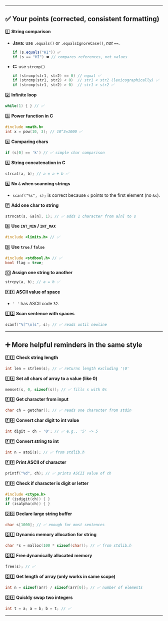 

---

## ✅ Your points (corrected, consistent formatting)

1️⃣ **String comparison**

* **Java:** use `.equals()` or `.equalsIgnoreCase()`, *not* `==`.

  ```java
  if (s.equals("HI")) ✅
  if (s == "HI") ❌ // compares references, not values
  ```
* **C:** use `strcmp()`

  ```c
  if (strcmp(str1, str2) == 0) // equal ✅
  if (strcmp(str1, str2) < 0)  // str1 < str2 (lexicographically) ✅
  if (strcmp(str1, str2) > 0)  // str1 > str2 ✅
  ```

2️⃣ **Infinite loop**

```c
while(1) { } // ✅
```

3️⃣ **Power function in C**

```c
#include <math.h>
int x = pow(10, 3); // 10^3=1000 ✅
```

4️⃣ **Comparing chars**

```c
if (s[0] == 'k') // ✅ simple char comparison
```

5️⃣ **String concatenation in C**

```c
strcat(a, b); // a = a + b ✅
```

6️⃣ **No `&` when scanning strings**

* `scanf("%s", s);` is correct because `s` points to the first element (no `&s`).

7️⃣ **Add one char to string**

```c
strncat(s, &a[n], 1); // ✅ adds 1 character from a[n] to s
```

8️⃣ **Use `INT_MIN` / `INT_MAX`**

```c
#include <limits.h> // ✅
```

9️⃣ **Use `true` / `false`**

```c
#include <stdbool.h> // ✅
bool flag = true;
```

🔟 **Assign one string to another**

```c
strcpy(a, b); // a = b ✅
```

1️⃣1️⃣ **ASCII value of space**

* `' '` has ASCII code `32`.

1️⃣2️⃣ **Scan sentence with spaces**

```c
scanf("%[^\n]s", s); // ✅ reads until newline
```

---

## ➕ More helpful reminders in the same style

1️⃣3️⃣ **Check string length**

```c
int len = strlen(s); // ✅ returns length excluding '\0'
```

1️⃣4️⃣ **Set all chars of array to a value (like 0)**

```c
memset(s, 0, sizeof(s)); // ✅ fills s with 0s
```

1️⃣5️⃣ **Get character from input**

```c
char ch = getchar(); // ✅ reads one character from stdin
```

1️⃣6️⃣ **Convert char digit to int value**

```c
int digit = ch - '0'; // ✅ e.g., '5' -> 5
```

1️⃣7️⃣ **Convert string to int**

```c
int n = atoi(s); // ✅ from stdlib.h
```

1️⃣8️⃣ **Print ASCII of character**

```c
printf("%d", ch); // ✅ prints ASCII value of ch
```

1️⃣9️⃣ **Check if character is digit or letter**

```c
#include <ctype.h>
if (isdigit(ch)) { }
if (isalpha(ch)) { }
```

2️⃣0️⃣ **Declare large string buffer**

```c
char s[1000]; // ✅ enough for most sentences
```

2️⃣1️⃣ **Dynamic memory allocation for string**

```c
char *s = malloc(100 * sizeof(char)); // ✅ from stdlib.h
```

2️⃣2️⃣ **Free dynamically allocated memory**

```c
free(s); // ✅
```

2️⃣3️⃣ **Get length of array (only works in same scope)**

```c
int n = sizeof(arr) / sizeof(arr[0]); // ✅ number of elements
```

2️⃣4️⃣ **Quickly swap two integers**

```c
int t = a; a = b; b = t; // ✅
```

---


